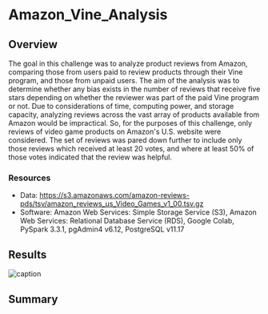 # Amazon_Vine_Analysis
## Overview

The goal in this challenge was to analyze product reviews from Amazon, comparing those from users paid to review products through their Vine program, and those from unpaid users. The aim of the analysis was to determine whether any bias exists in the number of reviews that receive five stars depending on whether the reviewer was part of the paid Vine program or not. Due to considerations of time, computing power, and storage capacity, analyzing reviews across the vast array of products available from Amazon would be impractical. So, for the purposes of this challenge, only reviews of video game products on Amazon's U.S. website were considered. The set of reviews was pared down further to include only those reviews which received at least 20 votes, and where at least 50% of those votes indicated that the review was helpful. 

### Resources
- Data: https://s3.amazonaws.com/amazon-reviews-pds/tsv/amazon_reviews_us_Video_Games_v1_00.tsv.gz
- Software: Amazon Web Services: Simple Storage Service (S3), Amazon Web Services: Relational Database Service (RDS), Google Colab, PySpark 3.3.1, pgAdmin4 v6.12, PostgreSQL v11.17

## Results



![caption](url)

## Summary